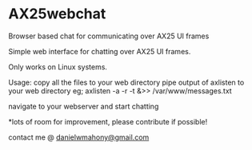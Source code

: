 # AX25webchat
Browser based chat for communicating over AX25 UI frames

Simple web interface for chatting over AX25 UI frames.

Only works on Linux systems.

Usage:
copy all the files to your web directory
pipe output of axlisten to your web directory
eg; axlisten -a -r -t &>> /var/www/messages.txt

navigate to your webserver and start chatting


*lots of room for improvement, please contribute if possible!

contact me @ danielwmahony@gmail.com
